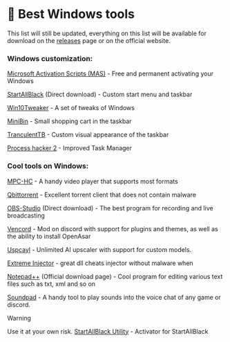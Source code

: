 # 🩵 Best Windows tools
This list will still be updated, everything on this list will be available for download on the [releases](https://github.com/DEADS1KE/Windows-tools/releases) page or on the official website.

### Windows customization:
[Microsoft Activation Scripts (MAS)](https://github.com/DEADS1KE/Windows-tools/releases/tag/mas) - Free and permanent activating your Windows

[StartAllBlack](https://www.startallback.com/download.php) (Direct download) - Custom start menu and taskbar

[Win10Tweaker](https://github.com/DEADS1KE/Windows-tools/releases/tag/win10tweaker) - A set of tweaks of Windows

[MiniBin](https://github.com/DEADS1KE/Windows-tools/releases/tag/minibin) - Small shopping cart in the taskbar

[TranculentTB](https://github.com/TranslucentTB/TranslucentTB/releases/latest) - Custom visual appearance of the taskbar

[Process hacker 2](https://github.com/DEADS1KE/Windows-tools/releases/tag/processhacker2) - Improved Task Manager

### Cool tools on Windows:
[MPC-HC](https://github.com/DEADS1KE/Windows-tools/releases/tag/mpc-hc) - A handy video player that supports most formats

[Qbittorrent](https://github.com/DEADS1KE/Windows-tools/releases/tag/qbittorrent) - Excellent torrent client that does not contain malware

[OBS-Studio](https://cdn-fastly.obsproject.com/downloads/OBS-Studio-30.2.0-Windows-Installer.exe) (Direct download) - The best program for recording and live broadcasting

[Vencord](https://github.com/DEADS1KE/Windows-tools/releases/tag/vencord) - Mod on discord with support for plugins and themes, as well as the ability to install OpenAsar

[Uspcayl](https://github.com/DEADS1KE/Windows-tools/releases/tag/upscayl) - Unlimited AI upscaler with support for custom models.

[Extreme Injector](https://github.com/SparkleSavvy/Windows-tools/releases/tag/extremeinjector) - great dll cheats injector without malware when

[Notepad++](https://notepad-plus-plus.org/downloads/) (Official download page) - Cool program for editing various text files such as txt, xml and so on

[Soundpad](https://github.com/SparkleSavvy/Windows-tools/releases/tag/soundpad) - A handy tool to play sounds into the voice chat of any game or discord.

> [!WARNING]
> Use it at your own risk. [StartAllBlack Utility](https://github.com/Aetherinox/startallback-utility) - Activator for StartAllBlack
